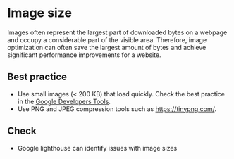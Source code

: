 # Image size
Images often represent the largest part of downloaded bytes on a webpage and occupy a considerable part of the visible area. Therefore, image optimization can often save the largest amount of bytes and achieve significant performance improvements for a website.

## Best practice

* Use small images (< 200 KB) that load quickly. Check the best practice in the [Google Developers Tools](https://developers.google.com/web/fundamentals/performance/optimizing-content-efficiency/image-optimization).
* Use PNG and JPEG compression tools such as https://tinypng.com/.

## Check

* Google lighthouse can identify issues with image sizes
